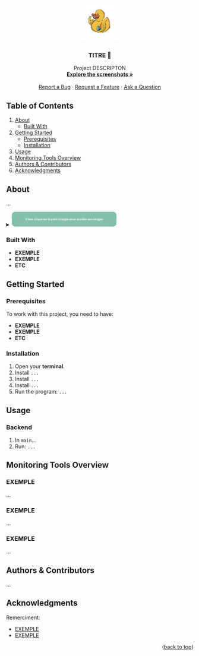 <!-- PROJECT LOGO -->
<br />
<div align="center">
  <a href="https://github.com/majeurbilly/project_name">
    <img src="docs/images/logo.png" alt="Logo" width="100" height="100">
  </a>

  <h3 align="center">TITRE 🦆</h3>

  <p align="center">
    Project DESCRIPTON
    <br />
    <a href="#about"><strong>Explore the screenshots »</strong></a>
      <br />
      <br />
      <a href="https://github.com/TheBeesness/project_ver_mac/issues/new?assignees=&labels=bug&template=01_BUG_REPORT.md&title=bug%3A+">Report a Bug</a>
      ·
      <a href="https://github.com/TheBeesness/project_ver_mac/issues/new?assignees=&labels=enhancement&template=02_FEATURE_REQUEST.md&title=feat%3A+">Request a Feature</a>
      ·
      <a href="https://github.com/TheBeesness/project_ver_mac/issues/new?assignees=&labels=question&template=04_SUPPORT_QUESTION.md&title=support%3A+">Ask a Question</a>
  </p>
</div>




  ## Table of Contents
  <ol>
    <li>
      <a href="#about">About</a>
      <ul>
        <li><a href="#built-with">Built With</a></li>
      </ul>
    </li>
    <li>
      <a href="#getting-started">Getting Started</a>
      <ul>
        <li><a href="#prerequisites">Prerequisites</a></li>
        <li><a href="#installation">Installation</a></li>
      </ul>
    </li>
    <li><a href="#usage">Usage</a></li>
    <li><a href="#monitoring-tools-overview">Monitoring Tools Overview</a></li>
    <li><a href="#authors--contributors">Authors & Contributors</a></li>
    <li><a href="#acknowledgments">Acknowledgments</a></li>
  </ol>




<!-- ABOUT THE PROJECT -->
## About
...

<details>
 <summary>
    <a href="#images">
      <img src="docs/images/button.png" alt="button image" height="40">
    </a>
 </summary>
<br>
🛠️ Installation Process  
<img src="docs/images/img.png" alt="test">

</details>

### Built With

- **EXEMPLE**
- **EXEMPLE**
- **ETC**

## Getting Started

### Prerequisites

To work with this project, you need to have:

- **EXEMPLE**
- **EXEMPLE**
- **ETC** 

### Installation

1. Open your **terminal**.
2. Install `...` 
3. Install `...` 
4. Install `...` 
5. Run the program:
   `...` 

## Usage

### Backend

1. In `main`...
2. Run:
   `...` 



## Monitoring Tools Overview

### **EXEMPLE**
...

### **EXEMPLE**
...

### **EXEMPLE**
...

## Authors & Contributors

...

## Acknowledgments

Remerciment:

* [EXEMPLE](https://EXEMPLE.io/)
* [EXEMPLE](https://EXEMPLE.com/)

<p align="right">(<a href="#readme-top">back to top</a>)</p>


